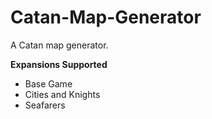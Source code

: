 # Catan-Map-Generator

A Catan map generator.

**Expansions Supported**
- Base Game
- Cities and Knights
- Seafarers
